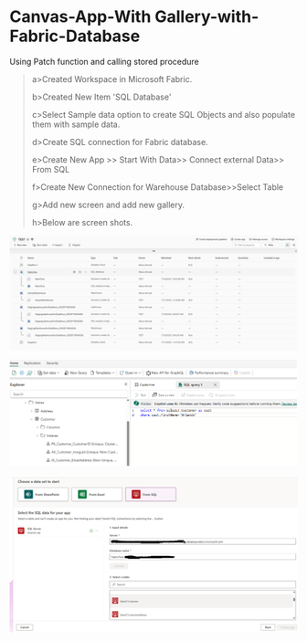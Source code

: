 # Canvas-App-With Gallery-with-Fabric-Database
Using Patch function and calling stored procedure


>a>Created Workspace in Microsoft Fabric.
>
>b>Created New Item 'SQL Database'
>
>c>Select Sample data option to create SQL Objects and also populate them with sample data.
>
>d>Create SQL connection for Fabric database.
>
>e>Create New App >> Start With Data>> Connect external Data>> From SQL
>
>f>Create New Connection for Warehouse Database>>Select Table
>
>g>Add new screen and add new gallery.
>
>h>Below are screen shots.
>

![Uploading image.png…](https://github.com/AlmasMahfooz/Canvas-App-with-Fabric-Database/blob/main/images/FabricTWO.png)

![Uploading image.png…](https://github.com/AlmasMahfooz/Canvas-App-with-Fabric-Database/blob/main/images/Fabric%20table%20-PK.png)

![Uploading image.png…](https://github.com/AlmasMahfooz/Canvas-App-with-Fabric-Database/blob/main/images/Fabric%20SQL%20connection.png)
